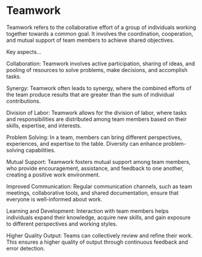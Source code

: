 # Teamwork

Teamwork refers to the collaborative effort of a group of individuals working together towards a common goal. It involves the coordination, cooperation, and mutual support of team members to achieve shared objectives. 

Key aspects…

Collaboration: Teamwork involves active participation, sharing of ideas, and pooling of resources to solve problems, make decisions, and accomplish tasks.

Synergy: Teamwork often leads to synergy, where the combined efforts of the team produce results that are greater than the sum of individual contributions. 

Division of Labor: Teamwork allows for the division of labor, where tasks and responsibilities are distributed among team members based on their skills, expertise, and interests.

Problem Solving: In a team, members can bring different perspectives, experiences, and expertise to the table. Diversity can enhance problem-solving capabilities.

Mutual Support: Teamwork fosters mutual support among team members, who provide encouragement, assistance, and feedback to one another, creating a positive work environment. 

Improved Communication: Regular communication channels, such as team meetings, collaborative tools, and shared documentation, ensure that everyone is well-informed about work.

Learning and Development: Interaction with team members helps individuals expand their knowledge, acquire new skills, and gain exposure to different perspectives and working styles. 

Higher Quality Output: Teams can collectively review and refine their work. This ensures a higher quality of output through continuous feedback and error detection.
